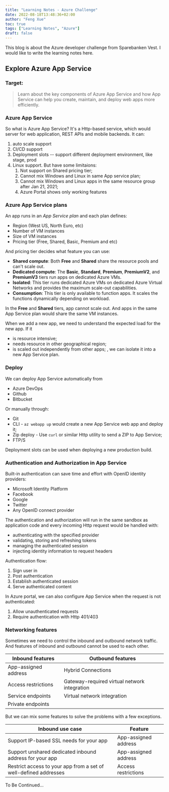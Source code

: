 ```yaml
---
title: "Learning Notes - Azure Challenge"
date: 2022-08-18T13:48:36+02:00
author: "Feng Xue"
toc: true
tags: ["Learning Notes", "Azure"]
draft: false
---
```


This blog is about the Azure developer challenge from Sparebanken Vest. I would like to write the learning notes here.

## Explore Azure App Service

### Target: 

> Learn about the key components of Azure App Service and how App Service can help you create, maintain, and deploy web apps more efficiently.

### Azure App Service

So what is Azure App Service? It's a Http-based service, which would server for web application, REST APIs and mobile backends. It can:
1. auto scale support
2. CI/CD support
3. Deployment slots -- support different deployment environment, like stage, prod
4. Linux support. But have some limitaions:
   1. Not support on Shared pricing tier;
   2. Cannot mix Windows and Linux in same App service plan;
   3. Cannot mix Windows and Linux apps in the same resource group after Jan 21, 2021;
   4. Azure Portal shows only working features 

### Azure App Service plans

An app runs in an *App Service plan* and each plan defines:
* Region (West US, North Euro, etc)
* Number of VM instances
* Size of VM instances
* Pricing tier (Free, Shared, Basic, Premium and etc)

And pricing tier decides what feature you can use:

* **Shared compute**: Both **Free** and **Shared** share the resource pools and can't scale out.
* **Dedicated compute**: The **Basic**, **Standard**, **Premium**, **PremiumV2**, and **PremiumV3** tiers run apps on dedicated Azure VMs. 
* **Isolated**: This tier runs dedicated Azure VMs on dedicated Azure Virtual Networks and provides the maximum scale-out capabilities.
* **Consumption**: This tier is only available to function apps. It scales the functions dynamically depending on workload.

In the **Free** and **Shared** tiers, app cannot scale out. And apps in the same App Service plan would share the same VM instances. 

When we add a new app, we need to understand the expected load for the new app. If it
* is resource intensive;
* needs resource in other geographical region;
* is scaled out independently from other apps;
, we can isolate it into a new App Service plan.

### Deploy

We can deploy App Service automatically from
* Azure DevOps
* Github
* Bitbucket

Or manually through:
* Git
* CLI - `az webapp up` would create a new App Service web app and deploy it;
* Zip deploy - Use `curl` or similar Http utility to send a ZIP to App Service;
* FTP/S

Deployment slots can be used when deploying a new production build.

### Authentication and Authorization in App Service

Built-in authentication can save time and effort with OpenID identity providers:
* Microsoft Identity Platform
* Facebook
* Google
* Twitter
* Any OpenID connect provider

The authentication and authorization will run in the same sandbox as application code and every incoming Http request would be handled with:
* authenticating with the specified provider
* validating, storing and refreshing tokens
* managing the authenticated session
* injecting identity information to request headers

Authentication flow:
1. Sign user in
2. Post authentication
3. Establish authenticated session
4. Serve authenticated content

In Azure portal, we can also configure App Service when the request is not authenticated:
1. Allow unauthenticated requests
2. Require authentication with Http 401/403

### Networking features

Sometimes we need to control the inbound and outbound network traffic. And features of inbound and outbound cannot be used to each other.

|  Inbound features | Outbound features |
|---|---|
| App-assigned address | Hybrid Connections |
| Access restrictions | Gateway-required virtual network integration |
| Service endpoints | Virtual network integration |
| Private endpoints |   |

But we can mix some features to solve the problems with a few exceptions.

|  Inbound use case | Feature |
|---|---|
| Support IP-based SSL needs for your app | App-assigned address |
| Support unshared dedicated inbound address for your app | App-assigned address |
| Restrict access to your app from a set of well-defined addresses | Access restrictions |


To Be Continued...